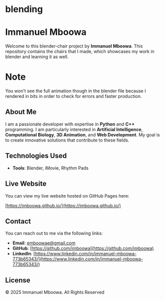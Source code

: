 # blending

# Immanuel Mboowa

Welcome to this blender-chair project by  **Immanuel Mboowa**. This repository contains the chairs that I made, which showcases my work in blender and learning it as well.

# Note
You won't see the full animation though in the blender file because I rendered in bits in order to check for errors and faster production.

## About Me

I am a passionate developer with expertise in **Python** and **C++** programming. I am particularly interested in **Artificial Intelligence**, **Computational Biology**, **3D Animation**, and **Web Development**. My goal is to create innovative solutions that contribute to these fields.

## Technologies Used

- **Tools**: Blender, iMovie, Rhythm Pads

## Live Website

You can view my live website hosted on GitHub Pages here:

[https://imboowa.github.io/](https://imboowa.github.io/)

## Contact

You can reach out to me via the following links:

- **Email**: [emboowae@gmail.com](mailto:emboowae@gmail.com)
- **GitHub**: [https://github.com/imboowa](https://github.com/imboowa)
- **LinkedIn**: [https://www.linkedin.com/in/immanuel-mboowa-773b65343/](https://www.linkedin.com/in/immanuel-mboowa-773b65343/)

## License

© 2025 Immanuel Mboowa. All Rights Reserved

